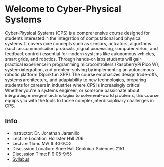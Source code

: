 # Welcome to Cyber-Physical Systems

Cyber-Physical Systems (CPS) is a comprehensive course designed for students interested in the integration of computational and physical systems. It covers core concepts such as sensors, actuators, algorithms (such as communication protocols ,signal processing, computer vision, and feedback control) essential for modern systems like autonomous vehicles, smart grids, and robotics. Through hands-on labs,students will gain practical experience in programming microcontrollers (RaspberryPi Pico W), system integration, and problem-solving by implementing an autonomous robotic platform (Sparkfun XRP). The course emphasizes design trade-offs, systems architecture, and adaptability to new technologies, preparing students for careers in industries where CPS is increasingly critical. Whether you're a systems engineer, or someone passionate about integrating emergent technologies to solve real-world problems, this course equips you with the tools to tackle complex,interdisciplinary challenges in CPS.

## Info

* Instructor: Dr. Jonathan Jaramillo
* Lecture Location: Hollister Hall 206
* Lecture Time: MW 8:40-9:55
* Discussion Location: Snee Hall Geoloical Sciences 2151
* Discussion Time: F 9:05-9:55
* [Syllabus](files/syllabus.pdf)
